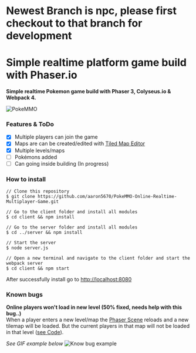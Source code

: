 # Newest Branch is npc, please first checkout to that branch for development


# Simple realtime platform game build with Phaser.io
**Simple realtime Pokemon game build with Phaser 3, Colyseus.io & Webpack 4.**

![PokeMMO](https://github.com/aaron5670/PokeMMO-Online-Realtime-Multiplayer-Game/blob/master/docs/images/PokeMMO.gif?raw=true)

### Features & ToDo
- [x] Multiple players can join the game
- [x] Maps are can be created/edited with [Tiled Map Editor](https://www.mapeditor.org/)
- [x] Multiple levels/maps
- [ ] Pokémons added
- [ ] Can going inside building (In progress)

### How to install
```
// Clone this repository
$ git clone https://github.com/aaron5670/PokeMMO-Online-Realtime-Multiplayer-Game.git

// Go to the client folder and install all modules
$ cd client && npm install

// Go to the server folder and install all modules
$ cd ../server && npm install

// Start the server
$ node server.js

// Open a new terminal and navigate to the client folder and start the webpack server
$ cd client && npm start
```
After successfully install go to [http://localhost:8080](http://localhost:8080/)

### Known bugs
**Online players won't load in new level (50% fixed, needs help with this bug..)**\
When a player enters a new level/map the [Phaser Scene](https://photonstorm.github.io/phaser3-docs/Phaser.Scene.html) reloads and a new tilemap will be loaded.
But the current players in that map will not be loaded in that level ([see Code](https://github.com/aaron5670/PokeMMO-Online-Realtime-Multiplayer-Game/blob/master/client/src/Scene2.js#L107)).

*See GIF example below*
![Know bug example](https://github.com/aaron5670/PokeMMO-Online-Realtime-Multiplayer-Game/blob/master/docs/images/PokeMMO-know-bug.gif?raw=true)
